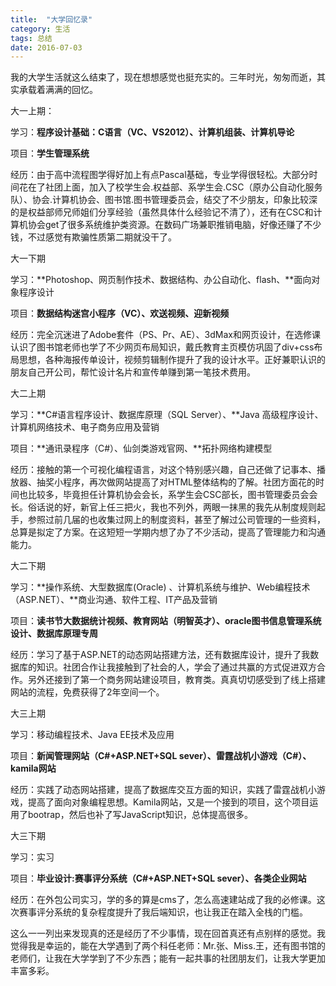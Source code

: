 ```yaml
---
title:  "大学回忆录"
category: 生活
tags: 总结
date: 2016-07-03
---
```

我的大学生活就这么结束了，现在想想感觉也挺充实的。三年时光，匆匆而逝，其实承载着满满的回忆。

大一上期：

学习：**程序设计基础：C语言（VC、VS2012）、计算机组装、计算机导论**

项目：**学生管理系统**

经历：由于高中流程图学得好加上有点Pascal基础，专业学得很轻松。大部分时间花在了社团上面，加入了校学生会.权益部、系学生会.CSC（原办公自动化服务队）、协会.计算机协会、图书馆.图书管理委员会，结交了不少朋友，印象比较深的是权益部师兄师姐们分享经验（虽然具体什么经验记不清了），还有在CSC和计算机协会get了很多系统维护类资源。在数码广场兼职推销电脑，好像还赚了不少钱，不过感觉有欺骗性质第二期就没干了。

大一下期

学习：**Photoshop、网页制作技术、数据结构、办公自动化、flash、**面向对象程序设计

项目：**数据结构迷宫小程序（VC）、欢送视频、迎新视频**

经历：完全沉迷进了Adobe套件（PS、Pr、AE）、3dMax和网页设计，在选修课认识了图书馆老师也学了不少网页布局知识，戴氏教育主页模仿巩固了div+css布局思想，各种海报传单设计，视频剪辑制作提升了我的设计水平。正好兼职认识的朋友自己开公司，帮忙设计名片和宣传单赚到第一笔技术费用。

大二上期

学习：**C#语言程序设计、数据库原理（SQL Server）、**Java 高级程序设计、计算机网络技术、电子商务应用及营销

项目：**通讯录程序（C#）、仙剑类游戏官网、**拓扑网络构建模型

经历：接触的第一个可视化编程语言，对这个特别感兴趣，自己还做了记事本、播放器、抽奖小程序，再次做网站提高了对HTML整体结构的了解。社团方面花的时间也比较多，毕竟担任计算机协会会长，系学生会CSC部长，图书管理委员会会长。俗话说的好，新官上任三把火，我也不列外，两眼一抹黑的我先从制度规则起手，参照过前几届的也收集过网上的制度资料，甚至了解过公司管理的一些资料，总算是拟定了方案。在这短短一学期内想了办了不少活动，提高了管理能力和沟通能力。

大二下期

学习：**操作系统、大型数据库(Oracle) 、计算机系统与维护、Web编程技术（ASP.NET）、**商业沟通、软件工程、IT产品及营销

项目：**读书节大数据统计视频、教育网站（明智英才）、oracle图书信息管理系统设计、数据库原理专周**

经历：学习了基于ASP.NET的动态网站搭建方法，还有数据库设计，提升了我数据库的知识。社团合作让我接触到了社会的人，学会了通过共赢的方式促进双方合作。另外还接到了第一个商务网站建设项目，教育类。真真切切感受到了线上搭建网站的流程，免费获得了2年空间一个。

大三上期

学习：移动编程技术、Java EE技术及应用

项目：**新闻管理网站（C#+ASP.NET+SQL sever）、雷霆战机小游戏（C#）、kamila网站**

经历：实践了动态网站搭建，提高了数据库交互方面的知识，实践了雷霆战机小游戏，提高了面向对象编程思想。Kamila网站，又是一个接到的项目，这个项目运用了bootrap，然后也补了写JavaScript知识，总体提高很多。

大三下期

学习：实习

项目：**毕业设计:赛事评分系统（C#+ASP.NET+SQL sever）、各类企业网站**

经历：在外包公司实习，学的多的算是cms了，怎么高速建站成了我的必修课。这次赛事评分系统的复杂程度提升了我后端知识，也让我正在踏入全栈的门槛。

这么一一列出来发现真的还是经历了不少事情，现在回首真还有点别样的感觉。我觉得我是幸运的，能在大学遇到了两个科任老师：Mr.张、Miss.王，还有图书馆的老师们，让我在大学学到了不少东西；能有一起共事的社团朋友们，让我大学更加丰富多彩。
